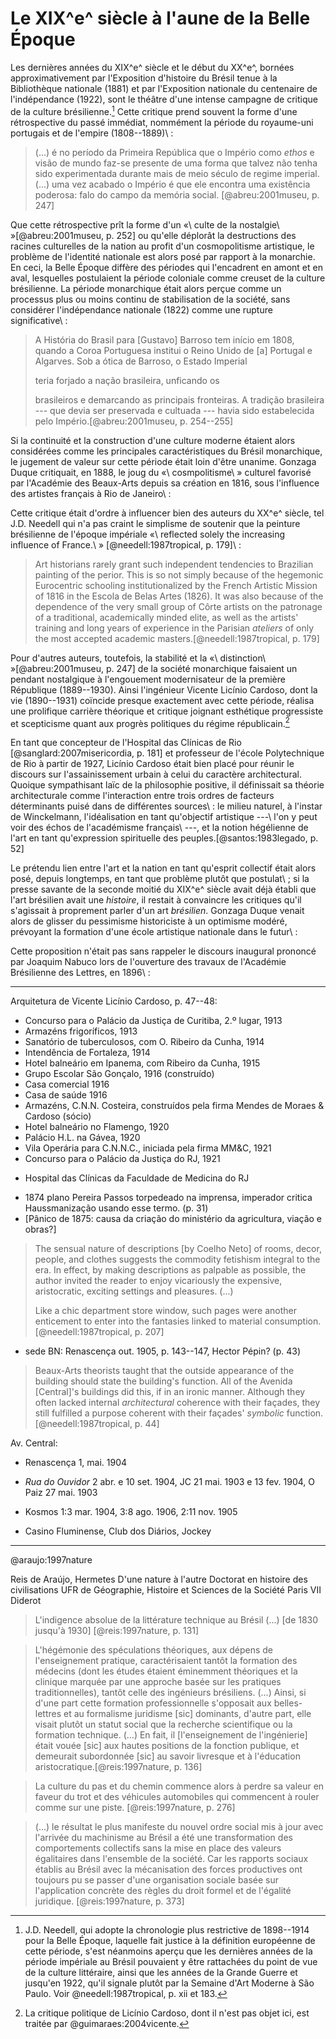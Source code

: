 Le XIX^e^ siècle à l'aune de la Belle Époque
============================================

Les dernières années du XIX^e^ siècle et le début du XX^e^,
bornées approximativement par l'Exposition d'histoire du Brésil
tenue à la Bibliothèque nationale (1881) et par
l'Exposition nationale du centenaire de l'indépendance (1922),
sont le théâtre d'une intense campagne de critique de
la culture brésilienne.[^1]
Cette critique prend souvent la forme d'une rétrospective
du passé immédiat, nommément la période du royaume-uni portugais
et de l'empire (1808--1889)\ :

> (...) é no período da Primeira República que o Império como *ethos*
> e visão de mundo faz-se presente de uma forma que talvez não tenha
> sido experimentada durante mais de meio século de regime imperial.
> (...) uma vez acabado o Império é que ele encontra uma existência
> poderosa: falo do campo da memória social.
> [@abreu:2001museu, p. 247]

Que cette rétrospective prît la forme
d'un «\ culte de la nostalgie\ »[@abreu:2001museu, p. 252] ou
qu'elle déplorât la destructions des racines culturelles de la nation
au profit d'un cosmopolitisme artistique, le problème de
l'identité nationale est alors posé par rapport à la monarchie.
En ceci, la Belle Époque diffère des périodes qui l'encadrent
en amont et en aval, lesquelles postulaient la période coloniale
comme creuset de la culture brésilienne.
La période monarchique était alors perçue comme un processus
plus ou moins continu de stabilisation de la société,
sans considérer l'indépendance nationale (1822) comme une rupture
significative\ :

> A História do Brasil para [Gustavo] Barroso tem início em 1808,
> quando a Coroa Portuguesa institui o Reino Unido de [a]
> Portugal e Algarves. Sob a ótica de Barroso, o Estado Imperial
> <!-- p. 254 --> teria forjado a nação brasileira, unficando os
> brasileiros e demarcando as principais fronteiras. A tradição
> brasileira --- que devia ser preservada e cultuada --- havia sido
> estabelecida pelo Império.[@abreu:2001museu, p. 254--255]

<!-- contrastar com IHGB 1838/1839/Varnhagen -->

Si la continuité et la construction d'une culture moderne étaient
alors considérées comme les principales caractéristiques du
Brésil monarchique, le jugement de valeur sur cette période était
loin d'être unanime.
Gonzaga Duque critiquait, en 1888, le joug du «\ cosmpolitisme\ »
culturel favorisé par l'Académie des Beaux-Arts depuis sa création
en 1816, sous l'influence des artistes français à Rio de Janeiro\ :

> <!-- citar Arte brasileira, conclusões -->

Cette critique était d'ordre à influencer bien des auteurs
du XX^e^ siècle, tel J.D. Needell qui n'a pas craint le simplisme
de soutenir que la peinture brésilienne de l'époque impériale
«\ reflected solely the increasing influence of France.\ »
[@needell:1987tropical, p. 179]\ :

> Art historians rarely grant such independent tendencies
> to Brazilian painting of the perior. This is so not simply
> because of the hegemonic Eurocentric schooling institutionalized
> by the French Artistic Mission of 1816 in the Escola de Belas
> Artes (1826). It was also because of the dependence of the very
> small group of Côrte artists on the patronage of a traditional,
> academically minded elite, as well as the artists' training and
> long years of experience in the Parisian *ateliers* of only the
> most accepted academic masters.[@needell:1987tropical, p. 179]

Pour d'autres auteurs, toutefois, la stabilité et
la «\ distinction\ »[@abreu:2001museu, p. 247]
de la société monarchique faisaient un pendant nostalgique à
l'engouement modernisateur de la première République (1889--1930).
Ainsi l'ingénieur Vicente Licínio Cardoso, dont la vie (1890--1931)
coïncide presque exactement avec cette période,
réalisa une prolifique carrière théorique et critique joignant
esthétique progressiste et scepticisme quant aux progrès politiques
du régime républicain.[^2]

En tant que concepteur de l'Hospital das Clínicas de Rio
[@sanglard:2007misericordia, p. 181]
et professeur de l'école Polytechnique de Rio à partir de 1927,
Licínio Cardoso était bien placé pour réunir le discours sur
l'assainissement urbain à celui du caractère architectural.
Quoique sympathisant laïc de la philosophie positive,
il définissait sa théorie architecturale comme l'interaction
entre trois ordres de facteurs déterminants puisé
dans de différentes sources\ :
le milieu naturel, à l'instar de Winckelmann,
l'idéalisation en tant qu'objectif artistique ---\ l'on y peut voir
des échos de l'académisme français\ ---,
et la notion hégélienne de l'art en tant qu'expression
spirituelle des peuples.[@santos:1983legado, p. 52]

Le prétendu lien entre l'art et la nation en tant qu'esprit collectif
était alors posé, depuis longtemps, en tant que problème plutôt que
postulat\ ;
si la presse savante de la seconde moitié du XIX^e^ siècle
avait déjà établi que l'art brésilien avait une *histoire*,
il restait à convaincre les critiques qu'il s'agissait
à proprement parler d'un art *brésilien*.
Gonzaga Duque venait alors de glisser du pessimisme historiciste
à un optimisme modéré, prévoyant la formation
d'une école artistique nationale dans le futur\ :

<!-- Citar Contemporaneos, luz dourada e 3 raças -->

Cette proposition n'était pas sans rappeler le discours inaugural
prononcé par Joaquim Nabuco lors de l'ouverture des travaux de
l'Académie Brésilienne des Lettres, en 1896\ :

<!--
  - Discurso inaugural de Nabuco na ABL,
  - RABL 1 (1910) p. 174--175?
  - ap. @needell:1987tropical. p. 194
  -->





[^1]: J.D. Needell, qui adopte la chronologie plus restrictive
de 1898--1914 pour la Belle Époque, laquelle fait justice à
la définition européenne de cette période, s'est néanmoins aperçu
que les dernières années de la période impériale au Brésil
pouvaient y être rattachées du point de vue de la culture littéraire,
ainsi que les années de la Grande Guerre et jusqu'en 1922,
qu'il signale plutôt par la Semaine d'Art Moderne à São Paulo.
Voir @needell:1987tropical, p. xii et 183.

[^2]: La critique politique de Licínio Cardoso, dont il n'est pas
objet ici, est traitée par @guimaraes:2004vicente.

* * * *

<!-- @santos:1983legado -->

Arquitetura de Vicente Licínio Cardoso, p. 47--48:

- Concurso para o Palácio da Justiça de Curitiba, 2.º lugar, 1913
- Armazéns frigoríficos, 1913
- Sanatório de tuberculosos, com O. Ribeiro da Cunha, 1914
- Intendência de Fortaleza, 1914
- Hotel balneário em Ipanema, com Ribeiro da Cunha, 1915
- Grupo Escolar São Gonçalo, 1916 (construído)
- Casa comercial 1916
- Casa de saúde 1916
- Armazéns, C.N.N. Costeira, construídos pela firma
  Mendes de Moraes & Cardoso (sócio)
- Hotel balneário no Flamengo, 1920
- Palácio H.L. na Gávea, 1920
- Vila Operária para C.N.N.C., iniciada pela firma MM&C, 1921
- Concurso para o Palácio da Justiça do RJ, 1921

<!-- @sanglard:2007misericordia -->

- Hospital das Clínicas da Faculdade de Medicina do RJ

<!-- @needell:1987tropical -->

- 1874 plano Pereira Passos torpedeado na imprensa,
  imperador critica Haussmanização usando esse termo. (p. 31)
- [Pânico de 1875: causa da criação do ministério
  da agricultura, viação e obras?]
  
> The sensual nature of descriptions [by Coelho Neto] of rooms,
> decor, people, and clothes suggests the commodity fetishism
> integral to the era. In effect, by making descriptions
> as palpable as possible, the author invited the reader to
> enjoy vicariously the expensive, aristocratic, exciting settings
> and pleasures. (...)
>
> Like a chic department store window, such pages were another
> enticement to enter into the fantasies linked to material
> consumption.[@needell:1987tropical, p. 207]

- sede BN: Renascença out. 1905, p. 143--147, Hector Pépin? (p. 43)

> Beaux-Arts theorists taught that the outside appearance of the
> building should state the building's function. All of the
> Avenida [Central]'s buildings did this, if in an ironic manner.
> Although they often lacked internal *architectural* coherence with
> their façades, they still fulfilled a purpose coherent with their
> façades' *symbolic* function.[@needell:1987tropical, p. 44]

Av. Central:

- Renascença 1, mai. 1904
- *Rua do Ouvidor* 2 abr. e 10 set. 1904,
  JC 21 mai. 1903 e 13 fev. 1904, O Paiz 27 mai. 1903
- Kosmos 1:3 mar. 1904, 3:8 ago. 1906, 2:11 nov. 1905

- Casino Fluminense, Club dos Diários, Jockey


* * * *

@araujo:1997nature

Reis de Araújo, Hermetes
D'une nature à l'autre
Doctorat en histoire des civilisations
UFR de Géographie, Histoire et Sciences de la Société
Paris VII Diderot

> L'indigence absolue de la littérature technique au Brésil (...)
> [de 1830 jusqu'à 1930] [@reis:1997nature, p. 131]

> L'hégémonie des spéculations théoriques, aux dépens de
> l'enseignement pratique, caractérisaient tantôt la formation
> des médecins (dont les études étaient éminemment théoriques
> et la clinique marquée par une approche basée sur les
> pratiques traditionnelles), tantôt celle des ingénieurs
> brésiliens. (...) Ainsi, si d'une part cette formation
> professionnelle s'opposait aux belles-lettres et au
> formalisme juridisme [sic] dominants, d'autre part, elle visait
> plutôt un statut social que la recherche scientifique ou la
> formation technique. (...) En fait, il [l'enseignement de
> l'ingénierie] était vouée [sic] aux hautes positions de la fonction
> publique, et demeurait subordonnée [sic] au savoir livresque
> et à l'éducation aristocratique.[@reis:1997nature, p. 136]

<!--
  -Rago, Margareth. Do cabaré ao lar: a utopia da cidade disciplinar
  -Paz e Terra, 1985
  -Ponte, Sebastião Rogério. Fortaleza Belle Époque
  -Fundação Demócrito Rocha : Multigraf, 1993
  -->

<!-- greve dos cocheiros e carreiros 1903 SP -->

> La culture du pas et du chemin commence alors à perdre sa
> valeur en faveur du trot et des véhicules automobiles qui
> commencent à rouler comme sur une piste.
> [@reis:1997nature, p. 276]

> (...) le résultat le plus manifeste du nouvel ordre social
> mis à jour avec l'arrivée du machinisme au Brésil a été une
> transformation des comportements collectifs sans la mise
> en place des valeurs égalitaires dans l'ensemble de la
> société. Car les rapports sociaux établis au Brésil avec la
> mécanisation des forces productives ont toujours pu se passer
> d'une organisation sociale basée sur l'application concrète
> des règles du droit formel et de l'égalité juridique.
> [@reis:1997nature, p. 373]
